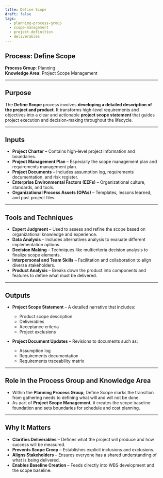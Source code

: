 ```yaml
---
title: Define Scope  
draft: false  
tags:  
  - planning-process-group  
  - scope-management  
  - project-definition  
  - deliverables  
---
```


## Process: Define Scope

**Process Group**: Planning  
**Knowledge Area**: Project Scope Management  

---

## Purpose

The **Define Scope** process involves **developing a detailed description of the project and product**. It transforms high-level requirements and objectives into a clear and actionable **project scope statement** that guides project execution and decision-making throughout the lifecycle.

---

## Inputs

- **Project Charter** – Contains high-level project information and boundaries.
- **Project Management Plan** – Especially the scope management plan and requirements management plan.
- **Project Documents** – Includes assumption log, requirements documentation, and risk register.
- **Enterprise Environmental Factors (EEFs)** – Organizational culture, standards, and tools.
- **Organizational Process Assets (OPAs)** – Templates, lessons learned, and past project files.

---

## Tools and Techniques

- **Expert Judgment** – Used to assess and refine the scope based on organizational knowledge and experience.
- **Data Analysis** – Includes alternatives analysis to evaluate different implementation options.
- **Decision Making** – Techniques like multicriteria decision analysis to finalize scope elements.
- **Interpersonal and Team Skills** – Facilitation and collaboration to align diverse stakeholders.
- **Product Analysis** – Breaks down the product into components and features to define what must be delivered.

---

## Outputs

- **Project Scope Statement** – A detailed narrative that includes:
  - Product scope description  
  - Deliverables  
  - Acceptance criteria  
  - Project exclusions  

- **Project Document Updates** – Revisions to documents such as:
  - Assumption log  
  - Requirements documentation  
  - Requirements traceability matrix  

---

## Role in the Process Group and Knowledge Area

- Within the **Planning Process Group**, Define Scope marks the transition from gathering needs to defining what will and will not be done.
- As part of **Project Scope Management**, it creates the scope baseline foundation and sets boundaries for schedule and cost planning.

---

## Why It Matters

- **Clarifies Deliverables** – Defines what the project will produce and how success will be measured.
- **Prevents Scope Creep** – Establishes explicit inclusions and exclusions.
- **Aligns Stakeholders** – Ensures everyone has a shared understanding of what is being delivered.
- **Enables Baseline Creation** – Feeds directly into WBS development and the scope baseline.
